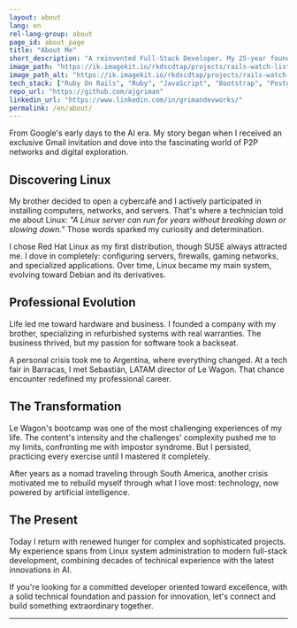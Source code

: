 ```yaml
---
layout: about
lang: en
rel-lang-group: about
page_id: about_page
title: "About Me"
short_description: "A reinvented Full-Stack Developer. My 25-year foundation in systems and hardware is the bedrock of my new career in software development"
image_path: "https://ik.imagekit.io/rkdscdtap/projects/rails-watch-list2.png?updatedAt=1749384855468"
image_path_alt: "https://ik.imagekit.io/rkdscdtap/projects/rails-watch-list3.png?updatedAt=1749384880152"
tech_stack: ["Ruby On Rails", "Ruby", "JavaScript", "Bootstrap", "PostgreSQL", "React", "SCSS"]
repo_url: "https://github.com/ajgriman"
linkedin_url: "https://www.linkedin.com/in/grimandevworks/"
permalink: /en/about/
---
```


From Google's early days to the AI era. My story began when I received an exclusive Gmail invitation and dove into the fascinating world of P2P networks and digital exploration.

## Discovering Linux

My brother decided to open a cybercafé and I actively participated in installing computers, networks, and servers. That's where a technician told me about Linux: *"A Linux server can run for years without breaking down or slowing down."* Those words sparked my curiosity and determination.

I chose Red Hat Linux as my first distribution, though SUSE always attracted me. I dove in completely: configuring servers, firewalls, gaming networks, and specialized applications. Over time, Linux became my main system, evolving toward Debian and its derivatives.

## Professional Evolution

Life led me toward hardware and business. I founded a company with my brother, specializing in refurbished systems with real warranties. The business thrived, but my passion for software took a backseat.

A personal crisis took me to Argentina, where everything changed. At a tech fair in Barracas, I met Sebastián, LATAM director of Le Wagon. That chance encounter redefined my professional career.

## The Transformation

Le Wagon's bootcamp was one of the most challenging experiences of my life. The content's intensity and the challenges' complexity pushed me to my limits, confronting me with impostor syndrome. But I persisted, practicing every exercise until I mastered it completely.

After years as a nomad traveling through South America, another crisis motivated me to rebuild myself through what I love most: technology, now powered by artificial intelligence.

## The Present

Today I return with renewed hunger for complex and sophisticated projects. My experience spans from Linux system administration to modern full-stack development, combining decades of technical experience with the latest innovations in AI.

If you're looking for a committed developer oriented toward excellence, with a solid technical foundation and passion for innovation, let's connect and build something extraordinary together.

---